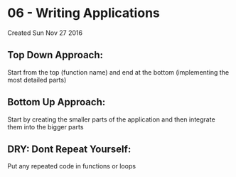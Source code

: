 # 06 - Writing Applications
Created Sun Nov 27 2016

Top Down Approach:
------------------
Start from the top (function name) and end at the bottom (implementing the most detailed parts)
	
Bottom Up Approach:
-------------------
Start by creating the smaller parts of the application and then integrate them into the bigger parts
	
DRY: Dont Repeat Yourself:
--------------------------
Put any repeated code in functions or loops

